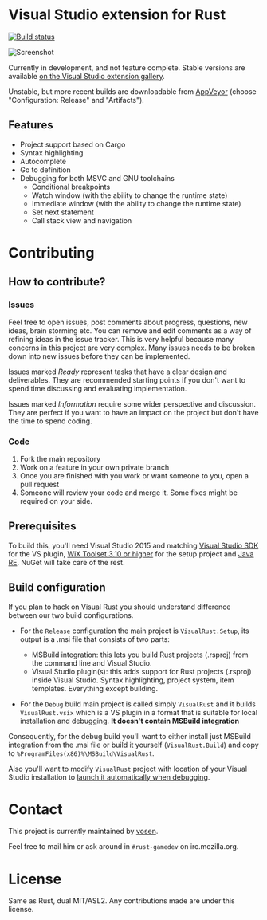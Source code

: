 Visual Studio extension for Rust
================================

[![Build status](https://ci.appveyor.com/api/projects/status/5nw5no10jj0y4p3f?svg=true)](https://ci.appveyor.com/project/vosen/visualrust)

![Screenshot](http://i.imgur.com/63IYU6b.png)

Currently in development, and not feature complete. Stable versions are
available [on the Visual Studio extension gallery](https://visualstudiogallery.msdn.microsoft.com/c6075d2f-8864-47c0-8333-92f183d3e640).

Unstable, but more recent builds are downloadable from [AppVeyor](https://ci.appveyor.com/project/vosen/visualrust) (choose "Configuration:
Release" and "Artifacts").

## Features

* Project support based on Cargo
* Syntax highlighting
* Autocomplete
* Go to definition
* Debugging for both MSVC and GNU toolchains
  * Conditional breakpoints
  * Watch window (with the ability to change the runtime state)
  * Immediate window (with the ability to change the runtime state)
  * Set next statement
  * Call stack view and navigation

Contributing
============

## How to contribute?

### Issues

Feel free to open issues, post comments about progress, questions, new ideas,
brain storming etc. You can remove and edit comments as a way of refining ideas
in the issue tracker. This is very helpful because many concerns in this
project are very complex. Many issues needs to be broken down into new
issues before they can be implemented.

Issues marked *Ready* represent tasks that have a clear design and
deliverables. They are recommended starting points if you don't
want to spend time discussing and evaluating implementation.

Issues marked *Information* require some wider perspective and discussion.
They are perfect if you want to have an impact on the project but don't have
the time to spend coding.

### Code

1. Fork the main repository
2. Work on a feature in your own private branch
3. Once you are finished with you work or want someone to you, open a pull
   request
4. Someone will review your code and merge it. Some fixes might be required on
   your side.

## Prerequisites

To build this, you'll need Visual Studio 2015 and matching
[Visual Studio SDK](http://msdn.microsoft.com/en-us/vstudio/vextend.aspx) for
the VS plugin, [WiX Toolset 3.10 or higher](http://wixtoolset.org/) for the setup
project and [Java RE](https://www.java.com/en/download/manual.jsp).
NuGet will take care of the rest.

## Build configuration

If you plan to hack on Visual Rust you should understand difference between
our two build configurations. 
* For the `Release` configuration the main project is `VisualRust.Setup`,
  its output is a .msi file that consists of two parts:
  * MSBuild integration: this lets you build Rust projects (.rsproj) from
    the command line and Visual Studio.
  * Visual Studio plugin(s): this adds support for Rust projects (.rsproj)
   inside Visual Studio. Syntax highlighting, project system, item templates.
   Everything except building.
   
* For the `Debug` build main project is called simply `VisualRust` and it builds
 `VisualRust.vsix` which is a VS plugin in a format that is suitable for
 local installation and debugging. **It doesn't contain MSBuild integration**
 
 Consequently, for the debug build you'll want to either install just MSBuild
 integration from the .msi file or build it yourself (`VisualRust.Build`) and
 copy to `%ProgramFiles(x86)%\MSBuild\VisualRust`.
 
 Also you'll want to modify `VisualRust` project with location of your
 Visual Studio installation to [launch it automatically when debugging](http://stackoverflow.com/a/9281921).


Contact
=======

This project is currently maintained by [vosen](https://github.com/vosen/).

Feel free to mail him or ask around in `#rust-gamedev` on irc.mozilla.org.

License
=======

Same as Rust, dual MIT/ASL2. Any contributions made are under this license.
